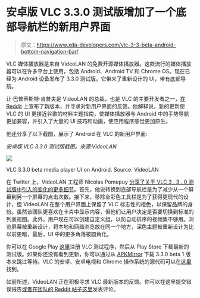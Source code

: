# 安卓版 VLC 3.3.0 测试版增加了一个底部导航栏的新用户界面

> 原文：<https://www.xda-developers.com/vlc-3-3-beta-android-bottom-navigation-bar/>

VLC 媒体播放器是来自 VideoLAN 的免费开源媒体播放器。这款流行的媒体播放器可以在许多平台上使用，包括 Android、Android TV 和 Chrome OS。现在已经为 Android 设备发布了 3.3.0 测试版，它带来了重新设计的 UI，带有底部导航。

让·巴普蒂斯特·肯普夫是 VideoLAN 的总裁，也是 VLC 的主要开发者之一，[在 Reddit](https://www.reddit.com/r/Android/comments/gbg5jn/vlc_330_beta_uiux_feedback/) 上宣布了新版本，并寻求对新用户界面的反馈。他解释说，新的更新使 VLC 的 UI 更接近谷歌的材料主题指南，使媒体播放器与 Android 中的手势导航更加兼容，并引入了大量的 UI 技巧和动画，使应用程序感觉更加原生。

他还分享了以下截图，展示了 Android 在 VLC 的新用户界面:

*安卓版 VLC 3.3.0 测试版截图。来源:VideoLAN*

 <picture>![](img/1caab95d3ffb3e78033c967088bc1312.png)</picture> 

VLC 3.3.0 beta media player UI on Android. Source: VideoLAN

在 Twitter 上，VideoLAN 工程师 Nicolas Pomepuy [分享了关于 VLC 3 . 3 . 0 测试版中引入的变化的更多细节](https://twitter.com/PomepuyN/status/1255930491389255680)。首先，他说转换到底部导航栏是为了减少从一个屏幕到另一个屏幕的点击次数。接下来，移除全彩色工具栏是为了获得更现代的设计，但 VideoLAN 在整个用户界面上保留了 VLC 标志性的橙色，以保留品牌的身份。虽然该团队更喜欢在卡片中显示内容，但他们让用户决定是否要切换到标准的列表视图。此外，用户现在可以创建自定义组，以防自动排序的视频集不够用。浏览屏幕被重新设计，将本地和网络浏览放在同一个地方，深色主题被重新设计为比以前更暗，最后，UI 中的更多角落被圆角化。

你可以在 Google Play [这里](https://play.google.com/apps/testing/org.videolan.vlc)注册 VLC 测试程序，然后从 Play Store 下载最新的测试版。如果你还没有看到更新，你可以通过从 [APKMirror](https://www.apkmirror.com/apk/videolabs/vlc/vlc-3-3-0-beta-1-release/) 下载 3.3.0 beta 1 版本来跳过等待。VLC 的安卓、安卓电视和 Chrome 操作系统的源代码可以在[这里](https://code.videolan.org/videolan/vlc-android/)找到。

如前所述，VideoLAN 正在积极寻求 VLC 最新版本的反馈。你可以在这里提交错误报告[或者在团队的 Reddit 帖子](https://code.videolan.org/videolan/vlc-android/-/issues)[这里](https://www.reddit.com/r/Android/comments/gbg5jn/vlc_330_beta_uiux_feedback/)发表评论。